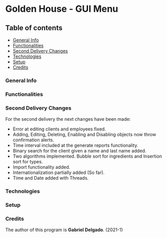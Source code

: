 # Golden House - GUI Menu
## Table of contents
* [General Info](#general-info)
* [Functionalities](#functionalities)
* [Second Delivery Changes](#second-delivery-changes)
* [Technologies](#technologies)
* [Setup](#setup)
* [Credits](#credits)

### General Info
### Functionalities
### Second Delivery Changes
For the second delivery the next changes have been made:
* Error at editing clients and employees fixed.
* Adding, Editing, Deleting, Enabling and Disabling objects now throw confirmation alerts.
* Time interval included at the generate reports functionality.
* Binary search for the client given a name and last name added.
* Two algorithms implemented. Bubble sort for ingredients and Insertion sort for types.
* Import functionality added.
* Internationalization partially added (So far).
* Time and Date added with Threads.

### Technologies
### Setup
### Credits
The author of this program is **Gabriel Delgado**. (2021-1)